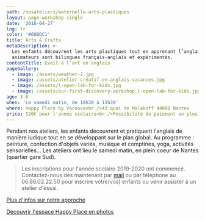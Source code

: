 ```yaml
---
path: /nosateliers/maternelle-arts-plastiques
layout: page-workshop-single
date: '2018-04-27'
lng: fr
color: '#60BDC1'
title: Arts & Crafts
metaDescription: >-
  Les enfants découvrent les arts plastiques tout en apprenant l’anglais. Les
  animateurs sont bilingues français-anglais et expérimentés. 
contentTitle: Eveil à l'art en anglais
pageGallery:
  - image: /assets/weather-2.jpg
  - image: /assets/atelier-créatif-en-anglais-vacances.jpg
  - image: /assets/l-open-lab-for-kids.jpg
  - image: /assets/our-first-discovery-workshop_l-open-lab-for-kids.jpg
age: 3-6
when: 'Le samedi matin, de 10h30 à 11h30'
where: Happy Place by Vacouva<br />43 quai de Malakoff 44000 Nantes
price: 520€ pour l'année scolaire<br />Possibilité de paiement en plusieurs fois
---
```

Pendant nos ateliers, les enfants découvrent et pratiquent l'anglais de manière ludique tout en se développant sur le plan global. Au programme : peinture, confection d'objets variés, musique et comptines, yoga, activités sensorielles… Les ateliers ont lieu le samedi matin, en plein coeur de Nantes (quartier gare Sud).

> Les inscriptions pour l'année scolaire 2019-2020 ont commencé. Contactez-nous dès maintenant par [mail](mailto:hello@lopenlab.com) ou par téléphone au 06.86.02.22.50 pour inscrire votre(vos) enfants ou venir assister à un atelier d'essai.

[Plus d'infos sur notre approche](/pedagogie)

[Découvrir l'espace Happy Place en photos](https://kids.lopenlab.com/nosateliers/#vacouva)
